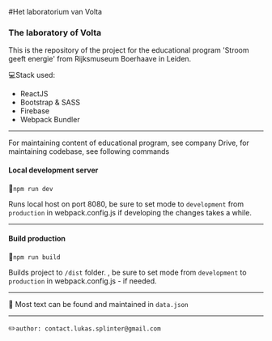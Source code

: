 #Het laboratorium van Volta
### The laboratory of Volta
This is the repository of the project for the educational program 'Stroom geeft energie' from Rijksmuseum Boerhaave in Leiden.


💻Stack used:
* ReactJS
* Bootstrap & SASS
* Firebase
* Webpack Bundler

---

For maintaining content of educational program, see company Drive, for maintaining codebase, see following commands

#### Local development server
📂```npm run dev``` 

Runs local host on port 8080, be sure to set mode to ```development``` from ```production``` in webpack.config.js if developing the changes takes a while.

---
#### Build production
📂```npm run build```

Builds project to ```/dist``` folder. , be sure to set mode from ```development``` to ```production``` in webpack.config.js - if needed.

---

📂 Most text can be found and maintained in ```data.json```

---

✏️```author: contact.lukas.splinter@gmail.com```